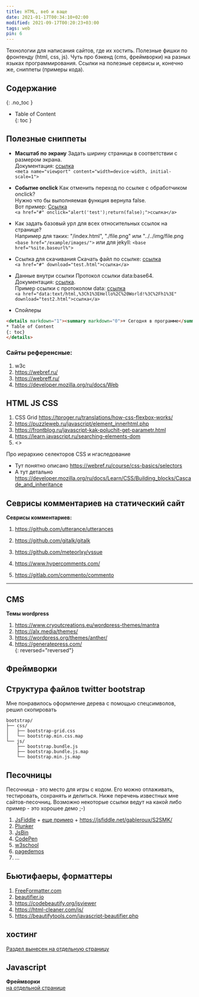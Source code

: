 ```yaml
---
title: HTML, веб и ваще
date: 2021-01-17T00:34:10+02:00
modified: 2021-09-17T00:20:23+03:00
tags: web
pin: 6
---
```


Технологии для написания сайтов, где их хостить. Полезные фишки по фронтенду (html, css, js). Чуть про бэкенд (cms, фреймворки) на разных языках программирования. Ссылки на полезные сервисы и, конечно же, сниппеты (примеры кода).

## Содержание
{: .no_toc }
- Table of Content  
{: toc }


## Полезные сниппеты
- **Масштаб по экрану**
Задать ширину страницы в соответствии с размером экрана.  
Документация: [ссылка](https://developer.mozilla.org/ru/docs/Glossary/Viewport)  
```<meta name="viewport" content="width=device-width, initial-scale=1">```

- **Событие onclick**
Как отменить переход по ссылке с обработчиком onclick?  
Нужно что бы выполняемая функция вернула false.  
Вот пример: <a href="#" onclick="alert('test');return(false);">Ссылка</a>  
```<a href="#" onclick="alert('test');return(false);">ссылка</a>```

- Как задать базовый урл для всех относительных ссылок на странице?  
Например для таких: "/index.html", "./file.png" или "../../img/file.png  
```<base href="/example/images/">``` или для jekyll: ```<base href="%site.baseurl%">```

- Ссылка для скачивания
Скачать файл по ссылке: <a href="#" download="test.txt">ссылка</a>   
```<a href="#" download="test.html">ссылка</a>```

- Данные внутри ссылки
Протокол ссылки data:base64. Документация: [ссылка](https://developer.mozilla.org/ru/docs/Web/HTTP/Basics_of_HTTP/Data_URIs>).  
Пример ссылки с протоколом data: <a href="data:text/html,%3Ch1%3EHello%2C%20World!%3C%2Fh1%3E" download="test2.html">ссылка</a>  
```<a href="data:text/html,%3Ch1%3EHello%2C%20World!%3C%2Fh1%3E" download="test2.html">ссылка</a>```

- Спойлеры
```html
<details markdown="1"><summary markdown="0">+ Сегодня в программе</summary>
* Table of Content  
{: toc}
</details>
```

### Сайты референсные:
1. w3c
1. <https://webref.ru/>
1. <https://webreff.ru/>
1. <https://developer.mozilla.org/ru/docs/Web>

## HTML JS CSS

1. CSS Grid <https://tproger.ru/translations/how-css-flexbox-works/>
2. <https://puzzleweb.ru/javascript/element_innerhtml.php>
3. <https://frontblog.ru/javascript-kak-poluchit-get-parametr.html>
4. <https://learn.javascript.ru/searching-elements-dom>
5. <>

Про иерархию селекторов CSS и нгаследование
- Тут понятно описано <https://webref.ru/course/css-basics/selectors>
- А тут детально <https://developer.mozilla.org/ru/docs/Learn/CSS/Building_blocks/Cascade_and_inheritance>

## Севрисы комментариев на статический сайт

**Севрисы комментариев:**  
1. <https://github.com/utterance/utterances>  
1. <https://github.com/gitalk/gitalk>  
1. <https://github.com/meteorlxy/vssue>

1. <https://www.hypercomments.com/>
1. <https://gitlab.com/commento/commento>  

*** 

## CMS
**Темы wordpress**
1. <https://www.cryoutcreations.eu/wordpress-themes/mantra>
1. <https://alx.media/themes/>
1. <https://wordpress.org/themes/anther/>
1. <https://generatepress.com/>  
{: reversed="reversed"}

## Фреймворки

## Структура файлов twitter bootstrap
Мне понравилось оформление дерева с помощью спецсимволов, решил скопировать

```
bootstrap/  
├── css/  
│   ├── bootstrap-grid.css  
│   └── bootstrap.min.css.map  
└── js/  
    ├── bootstrap.bundle.js  
    ├── bootstrap.bundle.js.map  
    └── bootstrap.min.js.map  
```

## Песочницы
Песочница - это место для игры с кодом. Его можно отлаживать, тестировать, сохранять и делиться. Ниже перечень известных мне сайтов-песочниц. Возможно некоторые ссылки ведут на какой либо пример - это хорошее демо ;-)
1. [JsFiddle](http://jsfiddle.net/sLZq8/2/) + [еще пример](https://jsfiddle.net/GdSVn/) + <https://jsfiddle.net/gableroux/S2SMK/>
3. [Plunker](https://plnkr.co/edit/ATV5zGc1JUSb9O9Xszcs?p=preview&preview)
4. [JsBin](http://jsbin.com/rebogevoga/edit?html,output)
5. [CodePen](https://codepen.io/liptonicetea/pen/NdvxYe)
6. [w3school](https://www.w3schools.com/jsref/tryit.asp?filename=tryjsref_style_display_toggle)
7. [pagedemos](http://pagedemos.com/)
8. ...

## Бьютифаеры, форматтеры
1. [FreeFormatter.com](https://www.freeformatter.com/html-formatter.html)
2. [beautifier.io](https://beautifier.io/)
3. <https://codebeautify.org/jsviewer>
4. <https://html-cleaner.com/js/>
5. <https://beautifytools.com/javascript-beautifier.php>


## хостинг
[Раздел вынесен на отдельную страницу](./hosting.md)


## Javascript
**Фреймворки**  
[на отдельной странице](./javascript.md)

